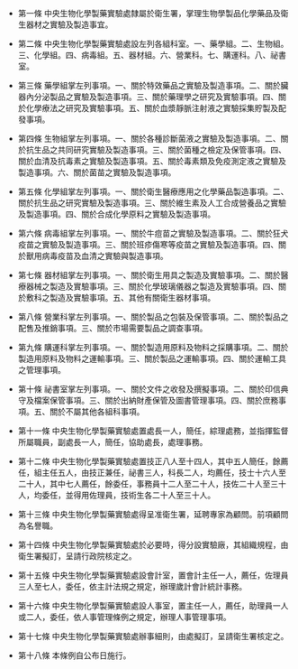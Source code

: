 * 第一條 中央生物化學製藥實驗處隸屬於衛生署，掌理生物學製品化學藥品及衛生器材之實驗及製造事宜。

* 第二條 中央生物化學製藥實驗處設左列各組科室。一、藥學組。二、生物組。三、化學組。四、病毒組。五、器材組。六、營業科。七、購運科。八、祕書室。

* 第三條 藥學組掌左列事項。一、關於特效藥品之實驗及製造事項。二、關於臟器內分泌製品之實驗及製造事項。三、關於藥理學之研究及實驗事項。四、關於化學療法之研究及實驗事項。五、關於血漿靜脈注射液之實驗採集貯製及配發事項。

* 第四條 生物組掌左列事項。一、關於各種診斷菌液之實驗及製造事項。二、關於抗生品之共同研究實驗及製造事項。三、關於菌種之檢定及保管事項。四、關於血清及抗毒素之實驗及製造事項。五、關於毒素類及免疫測定液之實驗及製造事項。六、關於菌苗之實驗及製造事項。

* 第五條 化學組掌左列事項。一、關於衛生醫療應用之化學藥品製造事項。二、關於抗生品之研究實驗及製造事項。三、關於維生素及人工合成營養品之實驗及製造事項。四、關於合成化學原料之實驗及製造事項。

* 第六條 病毒組掌左列事項。一、關於牛痘苗之實驗及製造事項。二、關於狂犬疫苗之實驗及製造事項。三、關於班疹傷寒等疫苗之實驗及製造事項。四、關於獸用病毒疫苗及血清之實驗與製造事項。

* 第七條 器材組掌左列事項。一、關於衛生用具之製造及實驗事項。二、關於醫療器械之製造及實驗事項。三、關於化學玻璃儀器之製造及實驗事項。四、關於敷科之製造及實驗事項。五、其他有關衛生器材事項。

* 第八條 營業科掌左列事項。一、關於製品之包裝及保管事項。二、關於製品之配售及推銷事項。三、關於市場需要製品之調查事項。

* 第九條 購運科掌左列事項。一、關於製造用原料及物料之採購事項。二、關於製造用原料及物料之運輸事項。三、關於製品之運輸事項。四、關於運輸工具之管理事項。

* 第十條 祕書室掌左列事項。一、關於文件之收發及撰擬事項。二、關於印信典守及檔案保管事項。三、關於出納財產保管及圖書管理事項。四、關於庶務事項。五、關於不屬其他各組科事項。

* 第十一條 中央生物化學製藥實驗處置處長一人，簡任，綜理處務，並指揮監督所屬職員，副處長一人，簡任，協助處長，處理事務。

* 第十二條 中央生物化學製藥實驗處置技正八人至十四人，其中五人簡任，餘薦任，組主任五人，由技正兼任，祕書三人，科長二人，均薦任，技士十六人至二十人，其中七人薦任，餘委任，事務員十二人至二十人，技佐二十人至三十人，均委任，並得用佐理員，技術生各二十人至三十人。

* 第十三條 中央生物化學製藥實驗處得呈准衛生署，延聘專家為顧問。前項顧問為名譽職。

* 第十四條 中央生物化學製藥實驗處於必要時，得分設實驗廠，其組織規程，由衛生署擬訂，呈請行政院核定之。

* 第十五條 中央生物化學製藥實驗處設會計室，置會計主任一人，薦任，佐理員三人至七人，委任，依主計法規之規定，辦理歲計會計統計事務。

* 第十六條 中央生物化學製藥實驗處設人事室，置主任一人，薦任，助理員一人或二人，委任，依人事管理條例之規定，辦理人事管理事項。

* 第十七條 中央生物化學製藥實驗處辦事細則，由處擬訂，呈請衛生署核定之。

* 第十八條 本條例自公布日施行。

